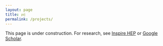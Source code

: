 ```yaml
---
layout: page
title: 𝔭𝔯𝔧
permalink: /projects/
---
```


This page is under construction.
For research, see
[Inspire HEP](https://inspirehep.net/authors/1868975) or
[Google Scholar](https://scholar.google.com/citations?user=WAgYEwYAAAAJ&hl=en).
